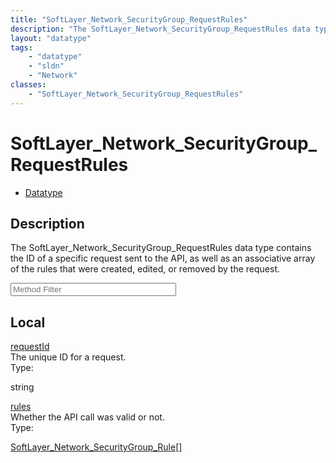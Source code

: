 ```yaml
---
title: "SoftLayer_Network_SecurityGroup_RequestRules"
description: "The SoftLayer_Network_SecurityGroup_RequestRules data type contains the ID of a specific request sent to the API, as wel... "
layout: "datatype"
tags:
    - "datatype"
    - "sldn"
    - "Network"
classes:
    - "SoftLayer_Network_SecurityGroup_RequestRules"
---
```


# SoftLayer_Network_SecurityGroup_RequestRules
<div id='service-datatype'>
    <ul id='sldn-reference-tabs'>
        <li id='datatype'> <a href='/reference/datatypes/SoftLayer_Network_SecurityGroup_RequestRules' >Datatype</a></li>
    </ul>
</div>

## Description 
The SoftLayer_Network_SecurityGroup_RequestRules data type contains the ID of a specific request sent to the API, as well as an associative array of the rules that were created, edited, or removed by the request. 





<!-- Service Filer BEGIN -->
<div class="view-filters">
        <div class="clearfix">
            <div class="search-input-box">
                <input placeholder="Method Filter" onkeyup="titleSearch(inputId='prop-input', divId='properties', elementClass='prop-row')" 
                    type="text" id="prop-input" value="" size="30" maxlength="128" class="form-text">
            </div>
        </div>
</div>
<!-- Service Filer END -->

<div id="properties" class="content">
    <div id="localProperties" class="prop-content" >
        <h2>Local</h2>
                <div class='prop-row views-row'>
            <span class='views-field-title'>
                <a href="#requestId" name=requestId>requestId</a>
            </span>
            <div class='views-field-body'>The unique ID for a request. </div>
            <span class="type-label">Type:</span> 
            <div class='type-content'>
                <p>string</p>
            </div>
        </div>
                <div class='prop-row views-row'>
            <span class='views-field-title'>
                <a href="#rules" name=rules>rules</a>
            </span>
            <div class='views-field-body'>Whether the API call was valid or not. </div>
            <span class="type-label">Type:</span> 
            <div class='type-content'>
                <p><a href='/reference/datatypes/SoftLayer_Network_SecurityGroup_Rule'>SoftLayer_Network_SecurityGroup_Rule[] </a></p>
            </div>
        </div>
            </div>
    </div>


